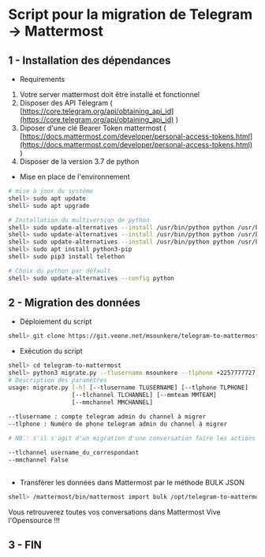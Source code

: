 
# Script pour la migration de Telegram -> Mattermost
## 1 - Installation des dépendances
- Requirements
 1. Votre server mattermost doit être installé et fonctionnel  
 2. Disposer des API Télegram ( [https://core.telegram.org/api/obtaining_api_id](https://core.telegram.org/api/obtaining_api_id) )
 3. Diposer  d'une clé Bearer Token mattermost ( [https://docs.mattermost.com/developer/personal-access-tokens.html](https://docs.mattermost.com/developer/personal-access-tokens.html) )
 4. Disposer de la version 3.7 de python

- Mise en place de l'environnement
```bash
# mise à jour du système
shell> sudo apt update
shell> sudo apt upgrade

# Installation du multiversion de python
shell> sudo update-alternatives --install /usr/bin/python python /usr/bin/python2.7 1
shell> sudo update-alternatives --install /usr/bin/python python /usr/bin/python3.6 2
shell> sudo update-alternatives --install /usr/bin/python python /usr/bin/python3.7 3
shell> sudo apt install python3-pip
shell> sudo pip3 install telethon

# Choix du python par défault
shell> sudo update-alternatives --config python
```
## 2 - Migration des données
- Déploiement du script
```bash
shell> git clone https://git.veone.net/msounkere/telegram-to-mattermost.git
```
- Exécution du script
```bash
shell> cd telegram-to-mattermost
shell> python3 migrate.py --tlusername msounkere --tlphone +2257777727 --tlchannel https://t.me/joinchat/EchPiUcTSJpNHBiI0KI0A --mmteam veone --mmchannel veone_xy
# Description des paramètres
usage: migrate.py [-h] [--tlusername TLUSERNAME] [--tlphone TLPHONE]
                  [--tlchannel TLCHANNEL] [--mmteam MMTEAM]
                  [--mmchannel MMCHANNEL]
                  
--tlusername : compte telegram admin du channel à migrer
--tlphone : Numéro de phone telegram admin du channel à migrer

# NB : s'il s'agit d'un migration d'une conversation faire les actions suivantes :

--tlchannel username_du_correspondant
--mmchannel False
  
```
- Transférer les données dans Mattermost par le méthode BULK JSON
```bash
shell> /mattermost/bin/mattermost import bulk /opt/telegram-to-mattermost/media/1192446106/mattermost_data.json --appl
```
Vous retrouverez toutes vos conversations dans Mattermost
Vive l'Opensource !!!

## 3 - FIN
